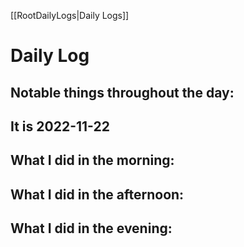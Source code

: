 [[RootDailyLogs|Daily Logs]]
# Daily Log 

## Notable things throughout the day:

## It is 2022-11-22

## What I did in the morning:

## What I did in the afternoon:

## What I did in the evening:
